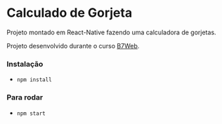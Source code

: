 # Calculado de Gorjeta
Projeto montado em React-Native fazendo uma calculadora de gorjetas.

Projeto desenvolvido durante o curso [B7Web](https://b7web.com.br/).

### Instalação

- `npm install`

### Para rodar

- `npm start`